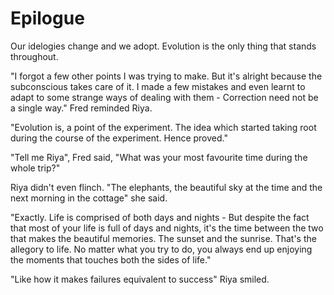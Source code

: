 # Epilogue

Our idelogies change and we adopt. Evolution is the only thing that stands throughout. 

"I forgot a few other points I was trying to make. But it's alright because the subconscious takes care of it.
I made a few mistakes and even learnt to adapt to some strange ways of dealing with them - Correction need not be a single way." Fred reminded Riya. 

"Evolution is, a point of the experiment. The idea which started taking root during the course of the experiment. Hence proved."

"Tell me Riya", Fred said, "What was your most favourite time during the whole trip?"

Riya didn't even flinch. "The elephants, the beautiful sky at the time and the next morning in the cottage" she said. 

"Exactly. Life is comprised of both days and nights - But despite the fact that most of your life is full of days and nights, it's the time between the two that makes the beautiful memories. The sunset and the sunrise. That's the allegory to life. No matter what you try to do, you always end up enjoying the moments that touches both the sides of life."

"Like how it makes failures equivalent to success" Riya smiled. 